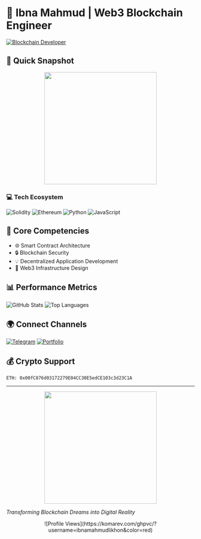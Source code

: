 # 🔗 Ibna Mahmud | Web3 Blockchain Engineer

[![Blockchain Developer](https://img.shields.io/badge/Web3-Blockchain%20Developer-FF0000?style=for-the-badge&logo=ethereum)](https://github.com/ibnamahmudlikhon)

## 🚀 Quick Snapshot

<p align="center">
  <img src="https://i.gifer.com/origin/e4/e4f92c58bd13741fd633be8fa5de45bf_w200.gif" width="300"/>
</p>

### 💻 Tech Ecosystem

![Solidity](https://img.shields.io/badge/-Solidity-FF0000?style=flat-square&logo=solidity&logoColor=white)
![Ethereum](https://img.shields.io/badge/-Ethereum-3C3C3D?style=flat-square&logo=ethereum)
![Python](https://img.shields.io/badge/-Python-FF4500?style=flat-square&logo=python&logoColor=white)
![JavaScript](https://img.shields.io/badge/-JavaScript-FF0000?style=flat-square&logo=javascript&logoColor=white)

## 🔧 Core Competencies

- 🌐 Smart Contract Architecture
- 🔒 Blockchain Security
- 💡 Decentralized Application Development
- 🚀 Web3 Infrastructure Design

## 📊 Performance Metrics

![GitHub Stats](https://github-readme-stats.vercel.app/api?username=ibnamahmudlikhon&theme=radical&show_icons=true)
![Top Languages](https://github-readme-stats.vercel.app/api/top-langs/?username=ibnamahmudlikhon&layout=compact&theme=radical)

## 🌍 Connect Channels

[![Telegram](https://img.shields.io/badge/-Telegram-FF0000?style=flat-square&logo=telegram)](https://t.me/ibnamahmudlikhon)
[![Portfolio](https://img.shields.io/badge/-Portfolio-FF4500?style=flat-square&logo=react)](https://tinyurl.com/ibnamahmud)

## 💰 Crypto Support

```
ETH: 0x00fC876d03172279E04CC30E5edCE103c3d23C1A
```

---

<p align="center">
  <img src="https://media.giphy.com/media/RbDKaczqWovIugyJmW/giphy.gif" width="300"/>
</p>

*Transforming Blockchain Dreams into Digital Reality*
<p align="center">
![Profile Views](https://komarev.com/ghpvc/?username=ibnamahmudlikhon&color=red)
</p>
